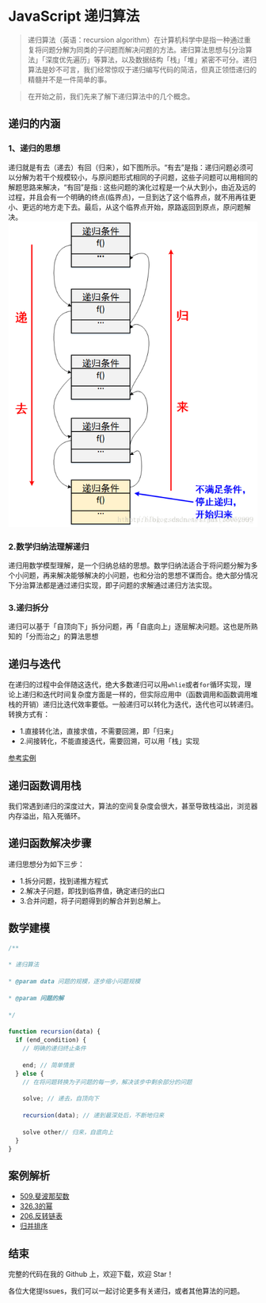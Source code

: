 # JavaScript 递归算法
> 递归算法（英语：recursion algorithm）在计算机科学中是指一种通过重复将问题分解为同类的子问题而解决问题的方法。递归算法思想与[分治算法」「深度优先遍历」等算法，以及数据结构「栈」「堆」紧密不可分。递归算法是妙不可言，我们经常惊叹于递归编写代码的简洁，但真正领悟递归的精髓并不是一件简单的事。

> 在开始之前，我们先来了解下递归算法中的几个概念。

## 递归的内涵

### 1、递归的思想

递归就是有去（递去）有回（归来），如下图所示。“有去”是指：递归问题必须可以分解为若干个规模较小，与原问题形式相同的子问题，这些子问题可以用相同的解题思路来解决，“有回”是指 : 这些问题的演化过程是一个从大到小，由近及远的过程，并且会有一个明确的终点(临界点)，一旦到达了这个临界点，就不用再往更小、更远的地方走下去。最后，从这个临界点开始，原路返回到原点，原问题解决。
<img src="./assets/img/anlyse.png"/>

### 2.数学归纳法理解递归

递归用数学模型理解，是一个归纳总结的思想。数学归纳法适合于将问题分解为多个小问题，再来解决能够解决的小问题，也和分治的思想不谋而合。绝大部分情况下分治算法都是通过递归实现，即子问题的求解通过递归方法实现。

### 3.递归拆分

递归可以基于「自顶向下」拆分问题，再「自底向上」逐层解决问题。这也是所熟知的「分而治之」的算法思想

## 递归与迭代
在递归的过程中会伴随这迭代，绝大多数递归可以用`whlie`或者`for`循环实现，理论上递归和迭代时间复杂度方面是一样的，但实际应用中（函数调用和函数调用堆栈的开销）递归比迭代效率要低。一般递归可以转化为迭代，迭代也可以转递归。
转换方式有：
- 1.直接转化法，直接求值，不需要回溯，即「归来」
- 2.间接转化，不能直接迭代，需要回溯，可以用「栈」实现

[参考实例](assets/doc/104二叉树的深度.md)

## 递归函数调用栈
我们常遇到递归的深度过大，算法的空间复杂度会很大，甚至导致栈溢出，浏览器内存溢出，陷入死循环。

## 递归函数解决步骤

递归思想分为如下三步： 
- 1.拆分问题，找到递推方程式 
- 2.解决子问题，即找到临界值，确定递归的出口 
- 3.合并问题，将子问题得到的解合并到总解上。

## 数学建模

```js
/**

* 递归算法

* @param data 问题的规模，逐步缩小问题规模

* @param 问题的解

*/

function recursion(data) {
  if (end_condition) {
    // 明确的递归终止条件

    end; // 简单情景
  } else {
    // 在将问题转换为子问题的每一步，解决该步中剩余部分的问题

    solve; // 递去，自顶向下

    recursion(data); // 递到最深处后，不断地归来

    solve other// 归来，自底向上
  }
}
```

## 案例解析

- [509.斐波那契数](assets/doc/509斐波那契数.md)
- [326.3的幂](assets/doc/326.3的幂.md)
- [206.反转链表](assets/doc/206反转链表.md)
- [归并排序](assets/doc/归并排序.md)

## 结束

完整的代码在我的 Github 上，欢迎下载，欢迎 Star！

各位大佬提Issues，我们可以一起讨论更多有关递归，或者其他算法的问题。
